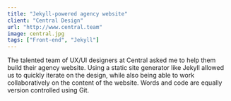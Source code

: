 ```yaml
---
title: "Jekyll-powered agency website"
client: "Central Design"
url: "http://www.central.team"
image: central.jpg
tags: ["Front-end", "Jekyll"]
---
```


The talented team of UX/UI designers at Central asked me to help them build their agency website. Using a static site generator like Jekyll allowed us to quickly iterate on the design, while also being able to work collaboratively on the content of the website. Words and code are equally version controlled using Git.
